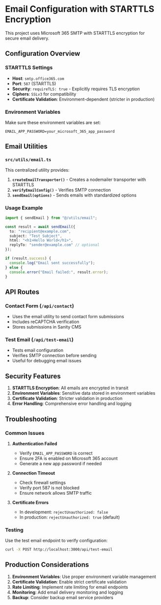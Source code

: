 # Email Configuration with STARTTLS Encryption

This project uses Microsoft 365 SMTP with STARTTLS encryption for secure email delivery.

## Configuration Overview

### STARTTLS Settings
- **Host**: `smtp.office365.com`
- **Port**: `587` (STARTTLS)
- **Security**: `requireTLS: true` - Explicitly requires TLS encryption
- **Ciphers**: `SSLv3` for compatibility
- **Certificate Validation**: Environment-dependent (stricter in production)

### Environment Variables
Make sure these environment variables are set:

```env
EMAIL_APP_PASSWORD=your_microsoft_365_app_password
```

## Email Utilities

### `src/utils/email.ts`

This centralized utility provides:

1. **`createEmailTransporter()`** - Creates a nodemailer transporter with STARTTLS
2. **`verifyEmailConfig()`** - Verifies SMTP connection
3. **`sendEmail(options)`** - Sends emails with standardized options

### Usage Example

```typescript
import { sendEmail } from "@/utils/email";

const result = await sendEmail({
  to: "recipient@example.com",
  subject: "Test Subject",
  html: "<h1>Hello World</h1>",
  replyTo: "sender@example.com" // optional
});

if (result.success) {
  console.log("Email sent successfully");
} else {
  console.error("Email failed:", result.error);
}
```

## API Routes

### Contact Form (`/api/contact`)
- Uses the email utility to send contact form submissions
- Includes reCAPTCHA verification
- Stores submissions in Sanity CMS

### Test Email (`/api/test-email`)
- Tests email configuration
- Verifies SMTP connection before sending
- Useful for debugging email issues

## Security Features

1. **STARTTLS Encryption**: All emails are encrypted in transit
2. **Environment Variables**: Sensitive data stored in environment variables
3. **Certificate Validation**: Stricter validation in production
4. **Error Handling**: Comprehensive error handling and logging

## Troubleshooting

### Common Issues

1. **Authentication Failed**
   - Verify `EMAIL_APP_PASSWORD` is correct
   - Ensure 2FA is enabled on Microsoft 365 account
   - Generate a new app password if needed

2. **Connection Timeout**
   - Check firewall settings
   - Verify port 587 is not blocked
   - Ensure network allows SMTP traffic

3. **Certificate Errors**
   - In development: `rejectUnauthorized: false`
   - In production: `rejectUnauthorized: true` (default)

### Testing

Use the test email endpoint to verify configuration:
```bash
curl -X POST http://localhost:3000/api/test-email
```

## Production Considerations

1. **Environment Variables**: Use proper environment variable management
2. **Certificate Validation**: Enable strict certificate validation
3. **Rate Limiting**: Implement rate limiting for email endpoints
4. **Monitoring**: Add email delivery monitoring and logging
5. **Backup**: Consider backup email service providers 